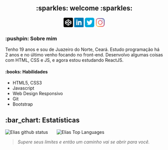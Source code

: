 <h2 align="center"> :sparkles: welcome :sparkles: </h2>

<p align="center" display="inline">
  <a href="https://codepen.io/eliasinacio"><img width=30 src="https://github.com/eliasinacio/eliasinacio/blob/main/assets//codepen.png"></a>
  <a href="https://linkedin.com/in/elias-inacio0"><img width=30 src="https://github.com/eliasinacio/eliasinacio/blob/main/assets/linkedin-logo.svg"></a>
  <a href="https://twitter.com/eliasinacio_1"><img width=30 src="https://github.com/eliasinacio/eliasinacio/blob/main/assets/twitter-logo.svg"></a>
  <a href="https://instagram.com/eliasinacio.1"><img width=30 src="https://github.com/eliasinacio/eliasinacio/blob/main/assets/instagram-logo.svg"></a>
</p>

<h3>:pushpin: Sobre mim </h3>
<p> 
  Tenho 19 anos e sou de Juazeiro do Norte, Ceará. Estudo programação há 2 anos e no último venho focando no front-end. Desenvolvo algumas coisas com HTML, CSS e JS, e agora estou estudando ReactJS.  
</p>
  
<h4>:books: Habilidades </h4>
<ul list-style-type="none">
  <li>HTML5, CSS3</li>
  <li>Javascript</li>
  <li>Web Design Responsivo</li>
  <li>Git</>
  <li>Bootstrap</l1>
</ul>

<h2> :bar_chart: Estatísticas</h2>
<p>
  <img src="https://github-readme-stats.vercel.app/api?username=eliasinacio&count_private=true&show_icons=true&theme=tokyonight" alt="Elias github status" width="450"/>
  &nbsp; &nbsp; &nbsp; 
  <img src="https://github-readme-stats.vercel.app/api/top-langs/?username=eliasinacio&layout=compact&theme=tokyonight" alt="Elias Top Languages" width="auto"/>
</p>

<blockquote> <em> Supere seus limites e então um caminho vai se abrir para você. </em> </blockquote>
